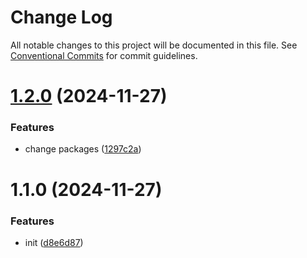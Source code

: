 # Change Log

All notable changes to this project will be documented in this file.
See [Conventional Commits](https://conventionalcommits.org) for commit guidelines.

# [1.2.0](https://github.com/yangfengyi/yfy-libs/compare/v1.1.0...v1.2.0) (2024-11-27)


### Features

* change packages ([1297c2a](https://github.com/yangfengyi/yfy-libs/commit/1297c2a093818be1aad57a6610ecf9af4dd83b3e))





# 1.1.0 (2024-11-27)


### Features

* init ([d8e6d87](https://github.com/yangfengyi/yfy-libs/commit/d8e6d8762f7792d21b0fef90af4eb1ec922f68f6))
